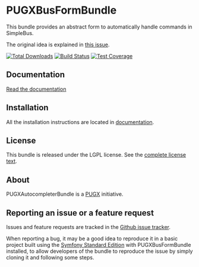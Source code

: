 PUGXBusFormBundle
=================

This bundle provides an abstract form to automatically handle commands in SimpleBus.

The original idea is explained in [this issue](https://github.com/SimpleBus/SymfonyBridge/issues/38#issuecomment-264205865).

[![Total Downloads](https://poser.pugx.org/pugx/bus-form-bundle/downloads.png)](https://packagist.org/packages/pugx/bus-form-bundle)
[![Build Status](https://secure.travis-ci.org/PUGX/PUGXBusFormBundle.png?branch=master)](http://travis-ci.org/PUGX/PUGXBusFormBundle)
[![Test Coverage](https://codeclimate.com/github/PUGX/bus-form-bundle/badges/coverage.svg)](https://codeclimate.com/github/PUGX/bus-form-bundle/coverage)

Documentation
-------------

[Read the documentation](https://github.com/PUGX/PUGXBusFormBundle/tree/master/Resources/doc/index.md)

Installation
------------

All the installation instructions are located in [documentation](https://github.com/PUGX/PUGXBusFormBundle/tree/master/Resources/doc/index.md).

License
-------

This bundle is released under the LGPL license. See the [complete license text](https://github.com/PUGX/PUGXBusFormBundle/tree/master/LICENSE).

About
-----

PUGXAutocompleterBundle is a [PUGX](http://pugx.org/) initiative.


Reporting an issue or a feature request
---------------------------------------

Issues and feature requests are tracked in the [Github issue tracker](https://github.com/PUGX/PUGXBusFormBundle/issues).

When reporting a bug, it may be a good idea to reproduce it in a basic project
built using the [Symfony Standard Edition](https://github.com/symfony/symfony-standard)
with PUGXBusFormBundle installed, to allow developers of the bundle to reproduce the issue by simply cloning it
and following some steps.
